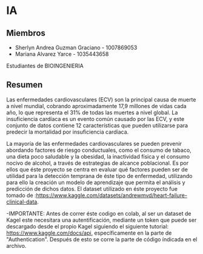 # IA
## Miembros
- Sherlyn Andrea Guzman Graciano - 1007869053
- Mariana Alvarez Yarce - 1035443658
  
Estudiantes de BIOINGENIERIA

 ## Resumen
Las enfermedades cardiovasculares (ECV) son la principal causa de muerte a nivel mundial, cobrando aproximadamente 17,9 millones de vidas cada año, lo que representa el 31% de todas las muertes a nivel global. La insuficiencia cardíaca es un evento común causado por las ECV, y este conjunto de datos contiene 12 características que pueden utilizarse para predecir la mortalidad por insuficiencia cardíaca.

La mayoría de las enfermedades cardiovasculares se pueden prevenir abordando factores de riesgo conductuales, como el consumo de tabaco, una dieta poco saludable y la obesidad, la inactividad física y el consumo nocivo de alcohol, a través de estrategias de alcance poblacional. Es por ellos que éste proyecto se centra en evaluar qué factores pueden ser de utilidad para la detección temprana de éste tipo de enfermedad, utilizando para ello la creación un modelo de aprendizaje que permita el análisis y predicción de dichos datos. 
El dataset utilizado en éste proyecto fue tomado de :https://www.kaggle.com/datasets/andrewmvd/heart-failure-clinical-data.


-IMPORTANTE:
Antes de correr éste codigo en colab, al ser un dataset de Kagel este necesitara una autentificación, mediante un token que puede ser descargado desde el propio Kagel siguiendo el siguiente tutorial: https://www.kaggle.com/docs/api, específicamente en la parte de "Authentication". Después de esto se corre la parte de código índicada en el archivo.

